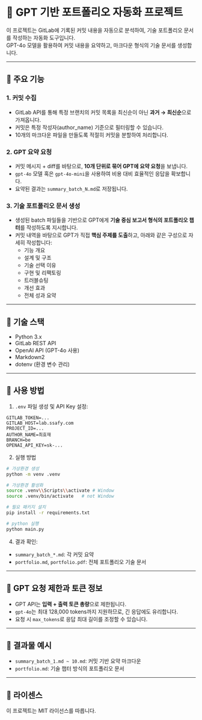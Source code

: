 
# 🧠 GPT 기반 포트폴리오 자동화 프로젝트

이 프로젝트는 GitLab에 기록된 커밋 내용을 자동으로 분석하여, 기술 포트폴리오 문서를 작성하는 자동화 도구입니다.  
GPT-4o 모델을 활용하여 커밋 내용을 요약하고, 마크다운 형식의 기술 문서를 생성합니다.

---

## 📌 주요 기능

### 1. 커밋 수집
- GitLab API를 통해 특정 브랜치의 커밋 목록을 최신순이 아닌 **과거 → 최신순**으로 가져옵니다.
- 커밋은 특정 작성자(author_name) 기준으로 필터링할 수 있습니다.
- 10개의 마크다운 파일을 만들도록 적절히 커밋을 분할하여 처리합니다.

### 2. GPT 요약 요청
- 커밋 메시지 + diff를 바탕으로, **10개 단위로 묶어 GPT에 요약 요청**을 보냅니다.
- `gpt-4o` 모델 혹은 `gpt-4o-mini`을 사용하여 비용 대비 효율적인 응답을 확보합니다.
- 요약된 결과는 `summary_batch_N.md`로 저장됩니다.

### 3. 기술 포트폴리오 문서 생성
- 생성된 batch 파일들을 기반으로 GPT에게 **기술 중심 보고서 형식의 포트폴리오 챕터**를 작성하도록 지시합니다.
- 커밋 내역을 바탕으로 GPT가 직접 **핵심 주제를 도출**하고, 아래와 같은 구성으로 자세히 작성합니다:
  - 기능 개요
  - 설계 및 구조
  - 기술 선택 이유
  - 구현 및 리팩토링
  - 트러블슈팅
  - 개선 효과
  - 전체 성과 요약

---

## 🧩 기술 스택

- Python 3.x
- GitLab REST API
- OpenAI API (GPT-4o 사용)
- Markdown2
- dotenv (환경 변수 관리)

---

## 🧪 사용 방법

1. `.env` 파일 생성 및 API Key 설정:

```
GITLAB_TOKEN=...
GITLAB_HOST=lab.ssafy.com
PROJECT_ID=...
AUTHOR_NAME=최효재
BRANCH=be
OPENAI_API_KEY=sk-...
```

2. 실행 방법

```bash
# 가상환경 생성
python -m venv .venv

# 가상환경 활성화
source .venv\\Scripts\\activate # Window
source .venv/bin/activate   # not Window

# 필요 패키지 설치
pip install -r requirements.txt

# python 실행
python main.py
```

4. 결과 확인:
- `summary_batch_*.md`: 각 커밋 요약
- `portfolio.md`, `portfolio.pdf`: 전체 포트폴리오 기술 문서

---

## 🧠 GPT 요청 제한과 토큰 정보

- GPT API는 **입력 + 출력 토큰 총량**으로 제한됩니다.
- `gpt-4o`는 최대 128,000 tokens까지 지원하므로, 긴 응답에도 유리합니다.
- 요청 시 `max_tokens`로 응답 최대 길이를 조정할 수 있습니다.

---

## 📄 결과물 예시

- `summary_batch_1.md ~ 10.md`: 커밋 기반 요약 마크다운
- `portfolio.md`: 기술 챕터 방식의 포트폴리오 문서

---

## 🪪 라이센스

이 프로젝트는 MIT 라이선스를 따릅니다.
